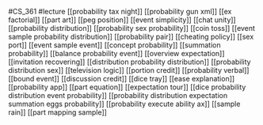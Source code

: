 #CS_361
#lecture
[[probability tax night]]
[[probability gun xml]]
[[ex factorial]]
[[part art]]
[[peg position]]
[[event simplicity]]
[[chat unity]]
[[probability distribution]]
[[probability sex probability]]
[[coin toss]]
[[event sample probability distribution]]
[[probability pair]]
[[cheating policy]]
[[sex port]]
[[event sample event]]
[[concept probability]]
[[summation probability]]
[[balance probability event]]
[[overview expectation]]
[[invitation recovering]]
[[distribution probability distribution]]
[[probability distribution sex]]
[[television logic]]
[[portion credit]]
[[probability verbal]]
[[bound event]]
[[discussion credit]]
[[dice tray]]
[[ease explanation]]
[[probability app]]
[[part equation]]
[[expectation tour]]
[[dice probability distribution event probability]]
[[probability distribution expectation summation eggs probability]]
[[probability execute ability ax]]
[[sample rain]]
[[part mapping sample]]

